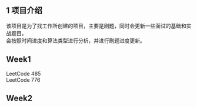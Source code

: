 ## 1 项目介绍
该项目是为了找工作所创建的项目，主要是刷题，同时会更新一些面试的基础和实战题目。  
会按照时间进度和算法类型进行分析，并进行刷题进度更新。

## Week1
LeetCode 485  
LeetCode 776
## Week2